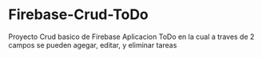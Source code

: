 # Firebase-Crud-ToDo

Proyecto Crud basico de Firebase
Aplicacion ToDo en la cual a traves de 2 campos se pueden agegar, editar, y eliminar tareas
